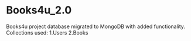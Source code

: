 # Books4u_2.0
Books4u project database migrated to MongoDB with added functionality. 
Collections used:
  1.Users
  2.Books
